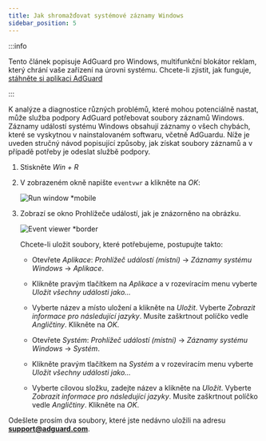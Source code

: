 ```yaml
---
title: Jak shromažďovat systémové záznamy Windows
sidebar_position: 5
---
```


:::info

Tento článek popisuje AdGuard pro Windows, multifunkční blokátor reklam, který chrání vaše zařízení na úrovni systému. Chcete-li zjistit, jak funguje, [stáhněte si aplikaci AdGuard](https://adguard.com/download.html?auto=true)

:::

K analýze a diagnostice různých problémů, které mohou potenciálně nastat, může služba podpory AdGuard potřebovat soubory záznamů Windows. Záznamy událostí systému Windows obsahují záznamy o všech chybách, které se vyskytnou v nainstalovaném softwaru, včetně AdGuardu. Níže je uveden stručný návod popisující způsoby, jak získat soubory záznamů a v případě potřeby je odeslat službě podpory.

1. Stiskněte *Win + R*

1. V zobrazeném okně napište `eventvwr` a klikněte na *OK*:

    ![Run window *mobile](https://cdn.adtidy.org/public/Adguard/kb/newscreenshots/En/eng_event_logs_1.png)

1. Zobrazí se okno Prohlížeče událostí, jak je znázorněno na obrázku.

    ![Event viewer *border](https://cdn.adtidy.org/public/Adguard/kb/newscreenshots/En/eng_event_logs_2.png)

    Chcete-li uložit soubory, které potřebujeme, postupujte takto:

    - Otevřete *Aplikace*: *Prohlížeč událostí (místní)* → *Záznamy systému Windows* → *Aplikace*.

    - Klikněte pravým tlačítkem na *Aplikace* a v rozevíracím menu vyberte *Uložit všechny události jako...*

    - Vyberte název a místo uložení a klikněte na *Uložit*. Vyberte *Zobrazit informace pro následující jazyky*. Musíte zaškrtnout políčko vedle *Angličtiny*. Klikněte na *OK*.

    - Otevřete *Systém*: *Prohlížeč událostí (místní)* → *Záznamy systému Windows* → *Systém*.

    - Klikněte pravým tlačítkem na *Systém* a v rozevíracím menu vyberte *Uložit všechny události jako...*

    - Vyberte cílovou složku, zadejte název a klikněte na *Uložit*. Vyberte *Zobrazit informace pro následující jazyky*. Musíte zaškrtnout políčko vedle *Angličtiny*. Klikněte na *OK*.

Odešlete prosím dva soubory, které jste nedávno uložili na adresu **support@adguard.com**.
